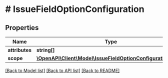# # IssueFieldOptionConfiguration

## Properties

Name | Type | Description | Notes
------------ | ------------- | ------------- | -------------
**attributes** | **string[]** | DEPRECATED | [optional]
**scope** | [**\OpenAPI\Client\Model\IssueFieldOptionConfigurationScope**](IssueFieldOptionConfigurationScope.md) |  | [optional]

[[Back to Model list]](../../README.md#models) [[Back to API list]](../../README.md#endpoints) [[Back to README]](../../README.md)
